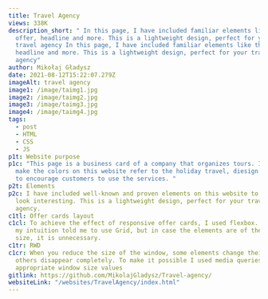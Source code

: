 ```yaml
---
title: Travel Agency
views: 338K
description_short: " In this page, I have included familiar elements like the
  offer, headline and more. This is a lightweight design, perfect for your
  travel agency In this page, I have included familiar elements like the offer,
  headline and more. This is a lightweight design, perfect for your travel
  agency"
author: Mikołaj Gładysz
date: 2021-08-12T15:22:07.279Z
imageAlt: travel agency
image1: /image/taimg1.jpg
image2: /image/taimg2.jpg
image3: /image/taimg3.jpg
image4: /image/taimg4.jpg
tags:
  - post
  - HTML
  - CSS
  - JS
p1t: Website purpose
p1c: "This page is a business card of a company that organizes tours. I tried to
  make the colors on this website refer to the holiday travel, diesign itself is
  to encourage customers to use the services. "
p2t: Elements
p2c: I have included well-known and proven elements on this website to make it
  look interesting. This is a lightweight design, perfect for your travel
  agency.
c1tl: Offer cards layout
c1cl: To achieve the effect of responsive offer cards, I used flexbox. At first,
  my intuition told me to use Grid, but in case the elements are of the same
  size, it is unnecessary.
c1tr: RWD
c1cr: When you reduce the size of the window, some elements change their size,
  others disappear completely. To make it possible I used media queries with
  appropriate window size values
gitlink: https://github.com/MikolajGladysz/Travel-agency/
websiteLink: "/websites/TravelAgency/index.html"
---
```

